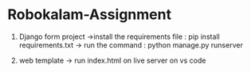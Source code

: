# Robokalam-Assignment

1. Django form project
 ->install the requirements file : pip install requirements.txt
 -> run the command : python manage.py runserver
 
 2. web template 
 -> run index.html on live server on vs code
